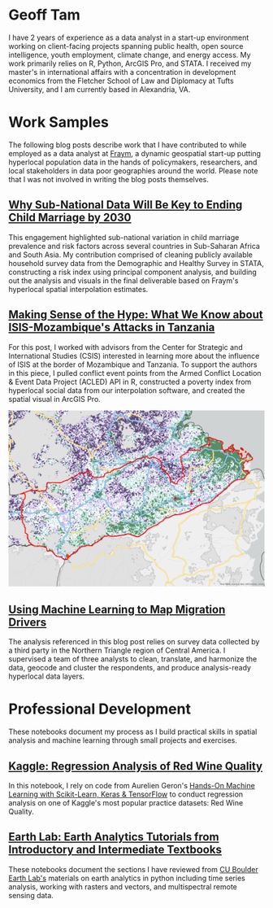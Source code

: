 # Geoff Tam
I have 2 years of experience as a data analyst in a start-up environment working on client-facing projects spanning public health, open source intelligence, youth employment, climate change, and energy access. My work primarily relies on R, Python, ArcGIS Pro, and STATA. I received my master's in international affairs with a concentration in development economics from the Fletcher School of Law and Diplomacy at Tufts University, and I am currently based in Alexandria, VA. 

# Work Samples
The following blog posts describe work that I have contributed to while employed as a data analyst at [Fraym](https://fraym.io/), a dynamic geospatial start-up putting hyperlocal population data in the hands of policymakers, researchers, and local stakeholders in data poor geographies around the world. Please note that I was not involved in writing the blog posts themselves. 

## [Why Sub-National Data Will Be Key to Ending Child Marriage by 2030](https://fraym.io/blog/unicef-report-end-child-marriage/)
This engagement highlighted sub-national variation in child marriage prevalence and risk factors across several countries in Sub-Saharan Africa and South Asia. My contribution comprised of cleaning publicly available household survey data from the Demographic and Healthy Survey in STATA, constructing a risk index using principal component analysis, and building out the analysis and visuals in the final deliverable based on Fraym's hyperlocal spatial interpolation estimates. 

## [Making Sense of the Hype: What We Know about ISIS-Mozambique's Attacks in Tanzania](https://fraym.io/blog/isis-mozambique-tanzania/)
For this post, I worked with advisors from the Center for Strategic and International Studies (CSIS) interested in learning more about the influence of ISIS at the border of Mozambique and Tanzania. To support the authors in this piece, I pulled conflict event points from the Armed Conflict Location & Event Data Project (ACLED) API in R, constructed a poverty index from hyperlocal social data from our interpolation software, and created the spatial visual in ArcGIS Pro. 

![](/images/mtwara_acled_vulnerability.png)

## [Using Machine Learning to Map Migration Drivers](https://fraym.io/blog/using-machine-learning-to-map-migration-drivers/)
The analysis referenced in this blog post relies on survey data collected by a third party in the Northern Triangle region of Central America. I supervised a team of three analysts to clean, translate, and harmonize the data, geocode and cluster the respondents, and produce analysis-ready hyperlocal data layers. 

# Professional Development
These notebooks document my process as I build practical skills in spatial analysis and machine learning through small projects and exercises. 

## [Kaggle: Regression Analysis of Red Wine Quality](https://www.kaggle.com/code/geofftam/red-wine-quality-regression)
In this notebook, I rely on code from Aurelien Geron's [Hands-On Machine Learning with Scikit-Learn, Keras & TensorFlow](https://www.oreilly.com/library/view/hands-on-machine-learning/9781492032632/) to conduct regression analysis on one of Kaggle's most popular practice datasets: Red Wine Quality. 

## [Earth Lab: Earth Analytics Tutorials from Introductory and Intermediate Textbooks](https://github.com/geofftam/earth-analytics-tutorials)
These notebooks document the sections I have reviewed from [CU Boulder Earth Lab's](https://www.earthdatascience.org/courses/) materials on earth analytics in python including time series analysis, working with rasters and vectors, and multispectral remote sensing data. 
